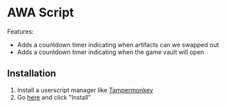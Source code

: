 # AWA Script

Features:

* Adds a countdown timer indicating when artifacts can we swapped out
* Adds a countdown timer indicating when the game vault will open

## Installation

1. Install a userscript manager like [Tampermonkey](https://www.tampermonkey.net/)
2. Go [here](https://github.com/Citrinate/awa-script/raw/main/code.user.js) and click "Install"